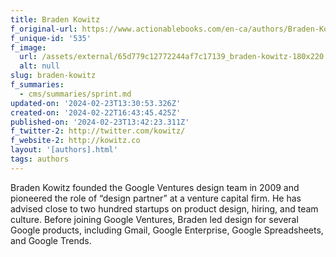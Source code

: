 ```yaml
---
title: Braden Kowitz
f_original-url: https://www.actionablebooks.com/en-ca/authors/Braden-Kowitz/
f_unique-id: '535'
f_image:
  url: /assets/external/65d779c12772244af7c17139_braden-kowitz-180x220.jpeg
  alt: null
slug: braden-kowitz
f_summaries:
  - cms/summaries/sprint.md
updated-on: '2024-02-23T13:30:53.326Z'
created-on: '2024-02-22T16:43:45.425Z'
published-on: '2024-02-23T13:42:23.311Z'
f_twitter-2: http://twitter.com/kowitz/
f_website-2: http://kowitz.co
layout: '[authors].html'
tags: authors
---
```


Braden Kowitz founded the Google Ventures design team in 2009 and pioneered the role of “design partner” at a venture capital firm. He has advised close to two hundred startups on product design, hiring, and team culture. Before joining Google Ventures, Braden led design for several Google products, including Gmail, Google Enterprise, Google Spreadsheets, and Google Trends.
